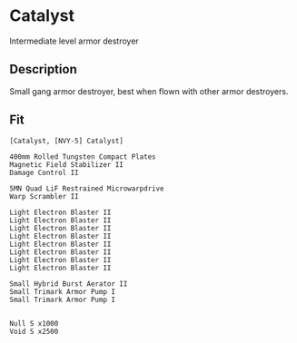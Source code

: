 # Catalyst

Intermediate level armor destroyer


## Description
Small gang armor destroyer, best when flown with other armor destroyers. 

## Fit

```
[Catalyst, [NVY-5] Catalyst]

400mm Rolled Tungsten Compact Plates
Magnetic Field Stabilizer II
Damage Control II

5MN Quad LiF Restrained Microwarpdrive
Warp Scrambler II

Light Electron Blaster II
Light Electron Blaster II
Light Electron Blaster II
Light Electron Blaster II
Light Electron Blaster II
Light Electron Blaster II
Light Electron Blaster II
Light Electron Blaster II

Small Hybrid Burst Aerator II
Small Trimark Armor Pump I
Small Trimark Armor Pump I


Null S x1000
Void S x2500
```